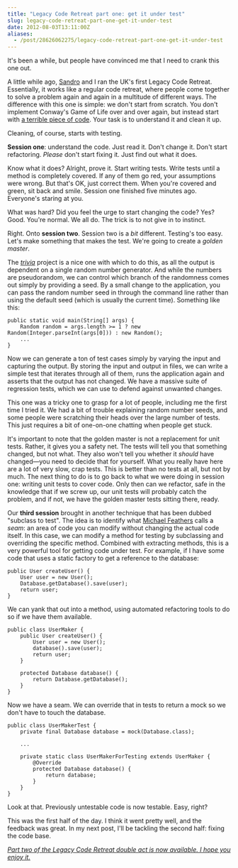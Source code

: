 ```yaml
---
title: "Legacy Code Retreat part one: get it under test"
slug: legacy-code-retreat-part-one-get-it-under-test
date: 2012-08-03T13:11:00Z
aliases:
  - /post/28626062275/legacy-code-retreat-part-one-get-it-under-test
---
```


It's been a while, but people have convinced me that I need to crank
this one out.

A little while ago, [Sandro](http://twitter.com/sandromancuso) and I ran
the UK's first Legacy Code Retreat. Essentially, it works like a regular
code retreat, where people come together to solve a problem again and
again in a multitude of different ways. The difference with this one is
simple: we don't start from scratch. You don't implement Conway's Game
of Life over and over again, but instead start with [a terrible piece of
code](https://github.com/jbrains/trivia). Your task is to understand it
and clean it up.

Cleaning, of course, starts with testing.

<!--more-->

**Session one**: understand the code. Just read it. Don't change it.
Don't start refactoring. *Please* don't start fixing it. Just find out
what it does.

Know what it does? Alright, prove it. Start writing tests. Write tests
until a method is completely covered. If any of them go red, your
assumptions were wrong. But that's OK, just correct them. When you're
covered and green, sit back and smile. Session one finished five minutes
ago. Everyone's staring at you.

What was hard? Did you feel the urge to start changing the code? Yes?
Good. You're normal. We all do. The trick is to not give in to instinct.

Right. Onto **session two**. Session two is a *bit* different. Testing's
too easy. Let's make something that makes the test. We're going to
create a *golden master*.

The [*trivia*](https://github.com/jbrains/trivia) project is a nice one
with which to do this, as all the output is dependent on a single random
number generator. And while the numbers are pseudorandom, we can control
which branch of the randomness comes out simply by providing a seed. By
a small change to the application, you can pass the random number seed
in through the command line rather than using the default seed (which is
usually the current time). Something like this:

    public static void main(String[] args) {
        Random random = args.length >= 1 ? new Random(Integer.parseInt(args[0])) : new Random();
        ...
    }

Now we can generate a ton of test cases simply by varying the input and
capturing the output. By storing the input and output in files, we can
write a simple test that iterates through all of them, runs the
application again and asserts that the output has not changed. We have a
massive suite of regression tests, which we can use to defend against
unwanted changes.

This one was a tricky one to grasp for a lot of people, including me the
first time I tried it. We had a bit of trouble explaining random number
seeds, and some people were scratching their heads over the large number
of tests. This just requires a bit of one-on-one chatting when people
get stuck.

It's important to note that the golden master is not a replacement for
unit tests. Rather, it gives you a safety net. The tests will tell you
that something changed, but not what. They also won't tell you whether
it *should* have changed—you need to decide that for yourself. What you
really have here are a lot of very slow, crap tests. This is better than
no tests at all, but not by much. The next thing to do is to go back to
what we were doing in session one: writing unit tests to cover code.
Only then can we refactor, safe in the knowledge that if we screw up,
our unit tests will probably catch the problem, and if not, we have the
golden master tests sitting there, ready.

Our **third session** brought in another technique that has been dubbed
"subclass to test". The idea is to identify what [Michael
Feathers](http://books.google.com/books/about/Working_effectively_with_legacy_code.html)
calls a *seam*: an area of code you can modify without changing the
actual code itself. In this case, we can modify a method for testing by
subclassing and overriding the specific method. Combined with extracting
methods, this is a very powerful tool for getting code under test. For
example, if I have some code that uses a static factory to get a
reference to the database:

    public User createUser() {
        User user = new User();
        Database.getDatabase().save(user);
        return user;
    }

We can yank that out into a method, using automated refactoring tools to
do so if we have them available.

    public class UserMaker {
        public User createUser() {
            User user = new User();
            database().save(user);
            return user;
        }

        protected Database database() {
            return Database.getDatabase();
        }
    }

Now we have a seam. We can override that in tests to return a mock so we
don't have to touch the database.

    public class UserMakerTest {
        private final Database database = mock(Database.class);

        ...

        private static class UserMakerForTesting extends UserMaker {
            @Override
            protected Database database() {
                return database;
            }
        }
    }

Look at that. Previously untestable code is now testable. Easy, right?

This was the first half of the day. I think it went pretty well, and the
feedback was great. In my next post, I'll be tackling the second half:
fixing the code base.

[*Part two of the Legacy Code Retreat double act is now available. I
hope you enjoy
it.*](http://monospacedmonologues.com/post/28752243811/legacy-code-retreat-part-two-knock-it-out-of-the-park)
